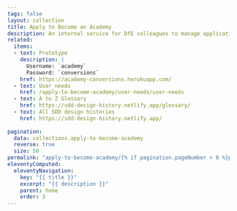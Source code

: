 ```yaml
---
tags: false
layout: collection
title: Apply to Become an Academy
description: An internal service for DfE colleagues to manage applications from schools applying to become academies.
related:
  items:
  - text: Prototype
    description: |
      Username: `academy`
      Password: `conversions`
    href: https://academy-conversions.herokuapp.com/
  - text: User needs
    href: /apply-to-become-academy/user-needs/user-needs
  - text: A to Z Glossary
    href: https://sdd-design-history.netlify.app/glossary/
  - text: All SDD design histories
    href: https://sdd-design-history.netlify.app/
  
pagination:
  data: collections.apply-to-become-academy
  reverse: true
  size: 50
permalink: "apply-to-become-academy/{% if pagination.pageNumber > 0 %}page/{{ pagination.pageNumber + 1 }}{% endif %}/"
eleventyComputed:
  eleventyNavigation:
    key: "{{ title }}"
    excerpt: "{{ description }}"
    parent: home
    order: 3
---
```

